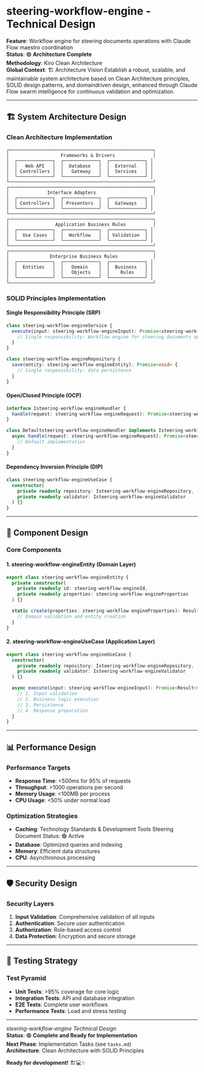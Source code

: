 # steering-workflow-engine - Technical Design

**Feature**: Workflow engine for steering documents operations with Claude Flow maestro coordination  
**Status**: 🟢 **Architecture Complete**  
**Methodology**: Kiro Clean Architecture  
**Global Context**: 🏗️ Architecture Vision  Establish a robust, scalable, and maintainable system architecture based on Clean Architecture principles, SOLID design patterns, and domaindriven design, enhanced through Claude Flow swarm intelligence for continuous validation and optimization.  

---

## 🏗️ **System Architecture Design**

### **Clean Architecture Implementation**

```
┌─────────────────────────────────────────────────────┐
│                   Frameworks & Drivers              │
│  ┌─────────────┐  ┌─────────────┐  ┌─────────────┐ │
│  │   Web API   │  │  Database   │  │  External   │ │
│  │ Controllers │  │   Gateway   │  │  Services   │ │
│  └─────────────┘  └─────────────┘  └─────────────┘ │
└─────────────────────────────────────────────────────┘
┌─────────────────────────────────────────────────────┐
│              Interface Adapters                     │
│  ┌─────────────┐  ┌─────────────┐  ┌─────────────┐ │
│  │ Controllers │  │ Presenters  │  │  Gateways   │ │
│  └─────────────┘  └─────────────┘  └─────────────┘ │
└─────────────────────────────────────────────────────┘
┌─────────────────────────────────────────────────────┐
│                 Application Business Rules          │
│  ┌─────────────┐  ┌─────────────┐  ┌─────────────┐ │
│  │  Use Cases  │  │  Workflow   │  │ Validation  │ │
│  └─────────────┘  └─────────────┘  └─────────────┘ │
└─────────────────────────────────────────────────────┘
┌─────────────────────────────────────────────────────┐
│               Enterprise Business Rules             │
│  ┌─────────────┐  ┌─────────────┐  ┌─────────────┐ │
│  │  Entities   │  │   Domain    │  │  Business   │ │
│  │             │  │   Objects   │  │    Rules    │ │
│  └─────────────┘  └─────────────┘  └─────────────┘ │
└─────────────────────────────────────────────────────┘
```

### **SOLID Principles Implementation**

#### **Single Responsibility Principle (SRP)**
```typescript
class steering-workflow-engineService {
  execute(input: steering-workflow-engineInput): Promise<steering-workflow-engineOutput> {
    // Single responsibility: Workflow engine for steering documents operations with Claude Flow maestro coordination
  }
}

class steering-workflow-engineRepository {
  save(entity: steering-workflow-engineEntity): Promise<void> {
    // Single responsibility: data persistence
  }
}
```

#### **Open/Closed Principle (OCP)**
```typescript
interface Isteering-workflow-engineHandler {
  handle(request: steering-workflow-engineRequest): Promise<steering-workflow-engineResponse>;
}

class Defaultsteering-workflow-engineHandler implements Isteering-workflow-engineHandler {
  async handle(request: steering-workflow-engineRequest): Promise<steering-workflow-engineResponse> {
    // Default implementation
  }
}
```

#### **Dependency Inversion Principle (DIP)**
```typescript
class steering-workflow-engineUseCase {
  constructor(
    private readonly repository: Isteering-workflow-engineRepository,
    private readonly validator: Isteering-workflow-engineValidator
  ) {}
}
```

---

## 🎯 **Component Design**

### **Core Components**

#### **1. steering-workflow-engineEntity (Domain Layer)**
```typescript
export class steering-workflow-engineEntity {
  private constructor(
    private readonly id: steering-workflow-engineId,
    private readonly properties: steering-workflow-engineProperties
  ) {}

  static create(properties: steering-workflow-engineProperties): Result<steering-workflow-engineEntity> {
    // Domain validation and entity creation
  }
}
```

#### **2. steering-workflow-engineUseCase (Application Layer)**
```typescript
export class steering-workflow-engineUseCase {
  constructor(
    private readonly repository: Isteering-workflow-engineRepository,
    private readonly validator: Isteering-workflow-engineValidator
  ) {}

  async execute(input: steering-workflow-engineInput): Promise<Result<steering-workflow-engineOutput>> {
    // 1. Input validation
    // 2. Business logic execution
    // 3. Persistence
    // 4. Response preparation
  }
}
```

---

## 📊 **Performance Design**

### **Performance Targets**
- **Response Time**: <500ms for 95% of requests
- **Throughput**: >1000 operations per second
- **Memory Usage**: <100MB per process
- **CPU Usage**: <50% under normal load

### **Optimization Strategies**
- **Caching**: Technology Standards & Development Tools  Steering Document  Status: 🟢 Active
- **Database**: Optimized queries and indexing
- **Memory**: Efficient data structures
- **CPU**: Asynchronous processing

---

## 🛡️ **Security Design**

### **Security Layers**
1. **Input Validation**: Comprehensive validation of all inputs
2. **Authentication**: Secure user authentication
3. **Authorization**: Role-based access control
4. **Data Protection**: Encryption and secure storage

---

## 🧪 **Testing Strategy**

### **Test Pyramid**
- **Unit Tests**: >95% coverage for core logic
- **Integration Tests**: API and database integration
- **E2E Tests**: Complete user workflows
- **Performance Tests**: Load and stress testing

---

*steering-workflow-engine Technical Design*  
**Status**: 🟢 **Complete and Ready for Implementation**  
**Next Phase**: Implementation Tasks (see `tasks.md`)  
**Architecture**: Clean Architecture with SOLID Principles  

**Ready for development!** 🏗️💻✨